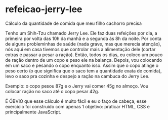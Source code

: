 # refeicao-jerry-lee
Cálculo da quantidade de comida que meu filho cachorro precisa

Tenho um Shih-Tzu chamado Jerry Lee.
Ele faz duas refeições por dia, a primeira por volta das 10h da manhã
e a segunda às 8h da noite.
Por conta de alguns probleminhas de saúde (nada grave, mas que merecia
atenção), nós aqui em casa tivemos que controlar mais a alimentação dele
(cortar extras e passar a pesar a ração).
Então, todos os dias, eu coloco um pouco de ração dentro de um copo
e peso ele na balança. Depois, vou colocando em um saco e pesando o copo
enquanto isso. Assim que o copo atinge o peso certo 
(o que significa que o saco tem a quantidade exata de comida),
levo o saco pra cozinha e despejo a ração na cambuca do Jerry Lee.

Exemplo: o copo pesou 87g e o Jerry vai comer 45g no almoço.
Vou colocar ração no saco até o copo pesar 42g.

É ÓBVIO que esse cálculo é muito fácil e eu o faço de cabeça,
esse exercício foi construído com apenas 1 objetivo: praticar 
HTML, CSS e principalmente JavaScript.

